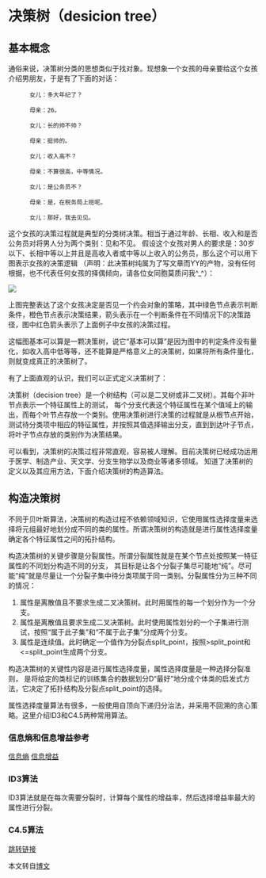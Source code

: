 # 决策树（desicion tree）

## 基本概念
通俗来说，决策树分类的思想类似于找对象。现想象一个女孩的母亲要给这个女孩介绍男朋友，于是有了下面的对话：
```
      女儿：多大年纪了？

      母亲：26。

      女儿：长的帅不帅？

      母亲：挺帅的。

      女儿：收入高不？

      母亲：不算很高，中等情况。

      女儿：是公务员不？

      母亲：是，在税务局上班呢。

      女儿：那好，我去见见。
```
这个女孩的决策过程就是典型的分类树决策。相当于通过年龄、长相、收入和是否公务员对将男人分为两个类别：见和不见。
假设这个女孩对男人的要求是：30岁以下、长相中等以上并且是高收入者或中等以上收入的公务员，那么这个可以用下图表示女孩的决策逻辑
（声明：此决策树纯属为了写文章而YY的产物，没有任何根据，也不代表任何女孩的择偶倾向，请各位女同胞莫质问我^_^）：

![](http://images.cnblogs.com/cnblogs_com/leoo2sk/WindowsLiveWriter/34d255f282ae_B984/1_3.png)

上图完整表达了这个女孩决定是否见一个约会对象的策略，其中绿色节点表示判断条件，橙色节点表示决策结果，箭头表示在一个判断条件在不同情况下的决策路径，图中红色箭头表示了上面例子中女孩的决策过程。

这幅图基本可以算是一颗决策树，说它“基本可以算”是因为图中的判定条件没有量化，如收入高中低等等，还不能算是严格意义上的决策树，如果将所有条件量化，
则就变成真正的决策树了。

有了上面直观的认识，我们可以正式定义决策树了：

决策树（decision tree）是一个树结构（可以是二叉树或非二叉树）。其每个非叶节点表示一个特征属性上的测试，
每个分支代表这个特征属性在某个值域上的输出，而每个叶节点存放一个类别。使用决策树进行决策的过程就是从根节点开始，
测试待分类项中相应的特征属性，并按照其值选择输出分支，直到到达叶子节点，将叶子节点存放的类别作为决策结果。

可以看到，决策树的决策过程非常直观，容易被人理解。目前决策树已经成功运用于医学、制造产业、天文学、分支生物学以及商业等诸多领域。
知道了决策树的定义以及其应用方法，下面介绍决策树的构造算法。

## 构造决策树
不同于贝叶斯算法，决策树的构造过程不依赖领域知识，它使用属性选择度量来选择将元组最好地划分成不同的类的属性。所谓决策树的构造就是进行属性选择度量确定各个特征属性之间的拓扑结构。

构造决策树的关键步骤是分裂属性。所谓分裂属性就是在某个节点处按照某一特征属性的不同划分构造不同的分支，
其目标是让各个分裂子集尽可能地“纯”。尽可能“纯”就是尽量让一个分裂子集中待分类项属于同一类别。分裂属性分为三种不同的情况：

1. 属性是离散值且不要求生成二叉决策树。此时用属性的每一个划分作为一个分支。
2. 属性是离散值且要求生成二叉决策树。此时使用属性划分的一个子集进行测试，按照“属于此子集”和“不属于此子集”分成两个分支。
3. 属性是连续值。此时确定一个值作为分裂点split_point，按照>split_point和<=split_point生成两个分支。

构造决策树的关键性内容是进行属性选择度量，属性选择度量是一种选择分裂准则，
是将给定的类标记的训练集合的数据划分D“最好”地分成个体类的启发式方法，它决定了拓扑结构及分裂点split_point的选择。

属性选择度量算法有很多，一般使用自顶向下递归分治法，并采用不回溯的贪心策略。这里介绍ID3和C4.5两种常用算法。

### 信息熵和信息增益参考
[信息熵](https://github.com/bobkentt/Learning-machine-from-scratch-/blob/master/alg_base/Entropy.md)
[信息增益](https://github.com/bobkentt/Learning-machine-from-scratch-/blob/master/alg_base/InformationGain.md)

### ID3算法
ID3算法就是在每次需要分裂时，计算每个属性的增益率，然后选择增益率最大的属性进行分裂。

### C4.5算法
[跳转链接](http://shiyanjun.cn/archives/428.html)

本文转自[博文](http://www.cnblogs.com/leoo2sk/archive/2010/09/19/decision-tree.html)

